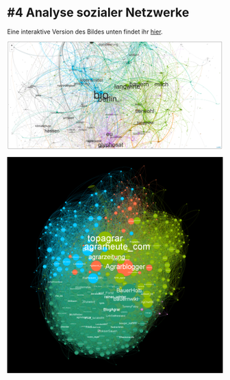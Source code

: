 # \#4 Analyse sozialer Netzwerke

Eine interaktive Version des Bildes unten findet ihr [hier](https://agrar-hashtags.glitch.me/).

![Visualisierung von Twitter-Hashtags auf der Agrar- und Lebensmittelbranche. Die Datengrundlage wurde mit SQL erstellt.](../../.gitbook/assets/image.png)

![Visualisierung des Twitter-Netzwerks der Agrarbranche.](../../.gitbook/assets/twitter_netzwerk_viz.png)

##  <a id="learning-objectives"></a>

